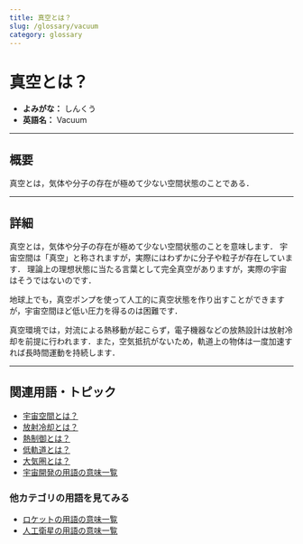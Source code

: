 ```yaml
---
title: 真空とは？
slug: /glossary/vacuum
category: glossary
---
```


# 真空とは？

- **よみがな：** しんくう  
- **英語名：** Vacuum  

---

## 概要

真空とは，気体や分子の存在が極めて少ない空間状態のことである．

---

## 詳細

真空とは，気体や分子の存在が極めて少ない空間状態のことを意味します．
宇宙空間は「真空」と称されますが，実際にはわずかに分子や粒子が存在しています．
理論上の理想状態に当たる言葉として完全真空がありますが，実際の宇宙はそうではないのです．

地球上でも，真空ポンプを使って人工的に真空状態を作り出すことができますが，宇宙空間ほど低い圧力を得るのは困難です．

真空環境では，対流による熱移動が起こらず，電子機器などの放熱設計は放射冷却を前提に行われます．また，空気抵抗がないため，軌道上の物体は一度加速すれば長時間運動を持続します．

---

## 関連用語・トピック

- [宇宙空間とは？](/docs/glossary/space)
- [放射冷却とは？](/docs/glossary/radiative-cooling)
- [熱制御とは？](/docs/glossary/thermal-control)
- [低軌道とは？](/docs/orbit/low-earth-orbit)
- [大気圏とは？](/docs/glossary/atmosphere)
- [宇宙開発の用語の意味一覧](/docs/category/glossary)

### 他カテゴリの用語を見てみる
- [ロケットの用語の意味一覧](/docs/category/rocket)
- [人工衛星の用語の意味一覧](/docs/category/satellite)
